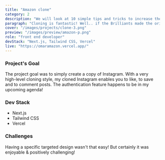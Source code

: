 ```yaml
---
title: "Amazon clone"
category: 2
description: "We will look at 10 simple tips and tricks to increase the speed of your code when writing JS"
paragraph: "Cloning is fantastic! Well.. if the Brilliants made the original, then making exact copies should be a wonderful Big Challenge! You certainly Know Instagram. I developed a perfectly similar application with a powerful feature set. By the way you have to take a look at my 'Real' Instagram account, you'll probably need to update your 'to-follow' list!"
cover: "/images/projects/clone-3.png"
preview: "/images/preview/amazon-p.png"
role: "front end developer"
devStack: "Next.js, Tailwind CSS, Vercel"
live: "https://omaramazon.vercel.app/"
---
```


### Project's Goal

The project goal was to simply create a copy of Instagram. With a very high-level cloning style, my cloned Instagram enables you to like, to save and to comment posts. The authentication feature happens to be in my upcoming agenda!

### Dev Stack

- Next.js
- Tailwind CSS
- Vercel

### Challenges

Having a specific targeted design wasn't that easy! But certainly it was enjoyable & positively challenging!
